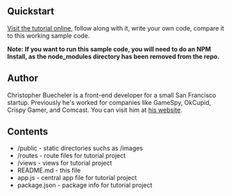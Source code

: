 ## Quickstart

[Visit the tutorial online](http://cwbuecheler.com/web/tutorials/2014/restful-web-app-node-express-mongodb/), follow along with it, write your own code, compare it to this working sample code.

**Note: If you want to run this sample code, you will need to do an NPM Install, as the node_modules directory has been removed from the repo.**


## Author

Christopher Buecheler is a front-end developer for a small San Francisco startup. Previously he's worked for companies like GameSpy, OkCupid, Crispy Gamer, and Comcast. You can visit him at [his website](http://cwbuecheler.com).


## Contents

* /public - static directories suchs as /images
* /routes - route files for tutorial project
* /views - views for tutorial project
* README.md - this file
* app.js - central app file for tutorial project
* package.json - package info for tutorial project
